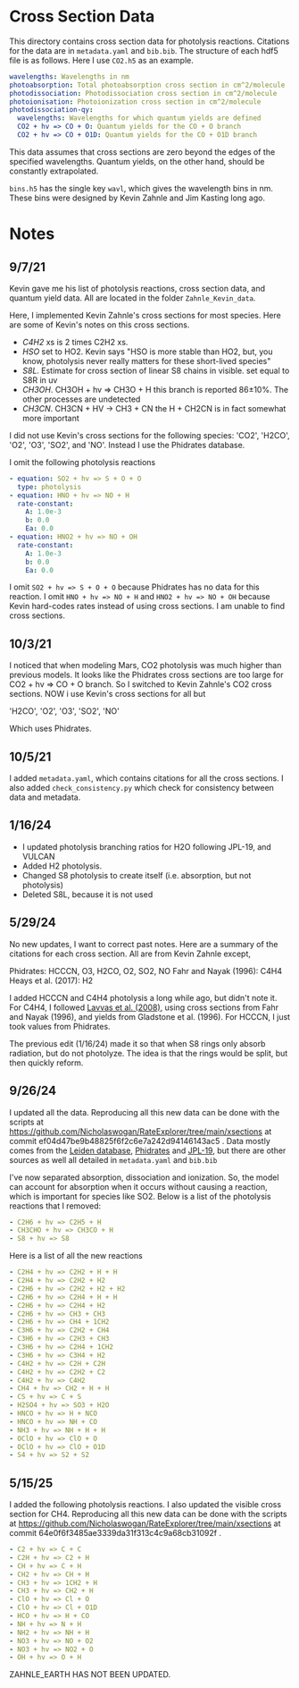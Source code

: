 
# Cross Section Data

This directory contains cross section data for photolysis reactions. Citations for the data are in `metadata.yaml` and `bib.bib`. The structure of each hdf5 file is as follows. Here I use `CO2.h5` as an example.

```yaml
wavelengths: Wavelengths in nm
photoabsorption: Total photoabsorption cross section in cm^2/molecule
photodissociation: Photodissociation cross section in cm^2/molecule
photoionisation: Photoionization cross section in cm^2/molecule
photodissociation-qy:
  wavelengths: Wavelengths for which quantum yields are defined
  CO2 + hv => CO + O: Quantum yields for the CO + O branch
  CO2 + hv => CO + O1D: Quantum yields for the CO + O1D branch
```

This data assumes that cross sections are zero beyond the edges of the specified wavelengths. Quantum yields, on the other hand, should be constantly extrapolated.

`bins.h5` has the single key `wavl`, which gives the wavelength bins in nm. These bins were designed by Kevin Zahnle and Jim Kasting long ago.

# Notes

## 9/7/21

Kevin gave me his list of photolysis reactions, cross section data, and quantum yield data. All are located in the folder `Zahnle_Kevin_data`.

Here, I implemented Kevin Zahnle's cross sections for most species. Here are some of Kevin's notes on this cross sections.

- *C4H2* xs is 2 times C2H2 xs.
- *HSO* set to HO2. Kevin says "HSO is more stable than HO2, but, you know, photolysis never really matters for these short-lived species"
- *S8L*. Estimate for cross section of linear S8 chains in visible. set equal to S8R in uv
- *CH3OH*. CH3OH + hv  => CH3O +  H this branch is reported 86±10%. The other processes are undetected
- *CH3CN*. CH3CN + HV  -> CH3 +  CN the H + CH2CN is in fact somewhat more important

I did not use Kevin's cross sections for the following species: 'CO2', 'H2CO', 'O2', 'O3', 'SO2', and 'NO'. Instead I use the Phidrates database.

I omit the following photolysis reactions

```yaml
- equation: SO2 + hv => S + O + O
  type: photolysis
- equation: HNO + hv => NO + H
  rate-constant:
    A: 1.0e-3
    b: 0.0
    Ea: 0.0
- equation: HNO2 + hv => NO + OH
  rate-constant:
    A: 1.0e-3
    b: 0.0
    Ea: 0.0
```

I omit `SO2 + hv => S + O + O` because Phidrates has no data for this reaction. I omit `HNO + hv => NO + H` and `HNO2 + hv => NO + OH` because Kevin hard-codes rates instead of using cross sections. I am unable to find cross sections. 

## 10/3/21

I noticed that when modeling Mars, CO2 photolysis was much higher than previous models. It looks like the Phidrates cross sections are too large for CO2 + hv => CO + O branch. So I switched to Kevin Zahnle's CO2 cross sections. NOW i use Kevin's cross sections for all but

'H2CO', 'O2', 'O3', 'SO2', 'NO'

Which uses Phidrates.

## 10/5/21

I added `metadata.yaml`, which contains citations for all the cross sections. I also added `check_consistency.py` which check for consistency between data and metadata.

## 1/16/24

- I updated photolysis branching ratios for H2O following JPL-19, and VULCAN
- Added H2 photolysis. 
- Changed S8 photolysis to create itself (i.e. absorption, but not photolysis)
- Deleted S8L, because it is not used

## 5/29/24

No new updates, I want to correct past notes. Here are a summary of the citations for each cross section. All are from Kevin Zahnle except,

Phidrates: HCCCN, O3, H2CO, O2, SO2, NO
Fahr and Nayak (1996): C4H4
Heays et al. (2017): H2

I added HCCCN and C4H4 photolysis a long while ago, but didn't note it. For C4H4, I followed [Lavvas et al. (2008)](https://doi.org/10.1016/j.pss.2007.05.026), using cross sections from Fahr and Nayak (1996), and yields from Gladstone et al. (1996). For HCCCN, I just took values from Phidrates.

The previous edit (1/16/24) made it so that when S8 rings only absorb radiation, but do not photolyze. The idea is that the rings would be split, but then quickly reform.

## 9/26/24

I updated all the data. Reproducing all this new data can be done with the scripts at https://github.com/Nicholaswogan/RateExplorer/tree/main/xsections at commit ef04d47be9b48825f6f2c6e7a242d94146143ac5 . Data mostly comes from the [Leiden database](https://home.strw.leidenuniv.nl/~ewine/photo/cross_sections.html), [Phidrates](https://phidrates.space.swri.edu/#) and [JPL-19](https://jpldataeval.jpl.nasa.gov/), but there are other sources as well all detailed in `metadata.yaml` and `bib.bib`

I've now separated absorption, dissociation and ionization. So, the model can account for absorption when it occurs without causing a reaction, which is important for species like SO2. Below is a list of the photolysis reactions that I removed:

```yaml
- C2H6 + hv => C2H5 + H
- CH3CHO + hv => CH3CO + H
- S8 + hv => S8
```

Here is a list of all the new reactions

```yaml
- C2H4 + hv => C2H2 + H + H
- C2H4 + hv => C2H2 + H2
- C2H6 + hv => C2H2 + H2 + H2
- C2H6 + hv => C2H4 + H + H
- C2H6 + hv => C2H4 + H2
- C2H6 + hv => CH3 + CH3
- C2H6 + hv => CH4 + 1CH2
- C3H6 + hv => C2H2 + CH4
- C3H6 + hv => C2H3 + CH3
- C3H6 + hv => C2H4 + 1CH2
- C3H6 + hv => C3H4 + H2
- C4H2 + hv => C2H + C2H
- C4H2 + hv => C2H2 + C2
- C4H2 + hv => C4H2
- CH4 + hv => CH2 + H + H
- CS + hv => C + S
- H2SO4 + hv => SO3 + H2O
- HNCO + hv => H + NCO
- HNCO + hv => NH + CO
- NH3 + hv => NH + H + H
- OClO + hv => ClO + O
- OClO + hv => ClO + O1D
- S4 + hv => S2 + S2
```

## 5/15/25

I added the following photolysis reactions. I also updated the visible cross section for CH4. Reproducing all this new data can be done with the scripts at https://github.com/Nicholaswogan/RateExplorer/tree/main/xsections at commit 64e0f6f3485ae3339da31f313c4c9a68cb31092f .

```yaml
- C2 + hv => C + C
- C2H + hv => C2 + H
- CH + hv => C + H
- CH2 + hv => CH + H
- CH3 + hv => 1CH2 + H
- CH3 + hv => CH2 + H
- ClO + hv => Cl + O
- ClO + hv => Cl + O1D
- HCO + hv => H + CO
- NH + hv => N + H
- NH2 + hv => NH + H
- NO3 + hv => NO + O2
- NO3 + hv => NO2 + O
- OH + hv => O + H
```

ZAHNLE_EARTH HAS NOT BEEN UPDATED.
